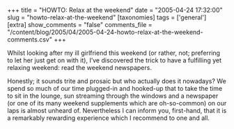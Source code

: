 +++
title = "HOWTO: Relax at the weekend"
date = "2005-04-24 17:32:00"
slug = "howto-relax-at-the-weekend"
[taxonomies]
tags = ['general']
[extra]
show_comments = "false"
comments_file = "/content/blog/2005/04/2005-04-24-howto-relax-at-the-weekend-comments.csv"
+++

Whilst looking after my ill girlfriend this weekend (or rather, not; preferring to let her just get on with it), I’ve discovered the trick to have a fulfilling yet relaxing weekend: read the weekend newspapers.

Honestly; it sounds trite and prosaic but who actually does it nowadays? We spend so much of our time plugged-in and hooked-up that to take the time to sit in the lounge, sun streaming through the windows and a newspaper (or one of its many weekend supplements which are oh-so-common) on our laps is almost unheard of. Nevertheless I can inform you, first-hand, that it is a remarkably rewarding experience which I recommend to one and all.
